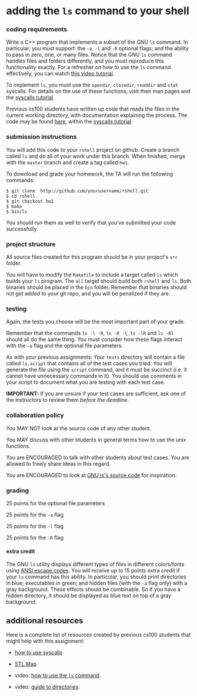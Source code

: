 # adding the `ls` command to your shell

### coding requirements

Write a C++ program that implements a subset of the GNU `ls` command.
In particular, you must support: the `-a`, `-l` and `-R` optional flags; and the ability to pass in zero, one, or many files.
Notice that the GNU `ls` command handles files and folders differently, and you must reproduce this functionality exactly.
For a refresher on how to use the `ls` command effectively, you can watch [this video tutorial](https://izbicki.me/blog/videoguide-for-github-vim-bash.html#ls).

To implement `ls`, you must use the `opendir`, `closedir`, `readdir` and `stat` syscalls.
For details on the use of these functions, visit their man pages and the [syscalls tutorial](../../../textbook/assignment-help/syscalls).

Previous cs100 students have written up code that reads the files in the current working directory, with documentation explaining the process. 
The code may be found [here](../../../textbook/assignment-help/syscalls/dir_code.cpp), within the [syscalls tutorial](../../../textbook/assignment-help/syscalls).

### submission instructions

You will add this code to your `rshell` project on github.
Create a branch called `ls` and do all of your work under this branch.
When finished, merge with the `master` branch and create a tag called `hw1`.

To download and grade your homework, the TA will run the following commands:

```
$ git clone  http://github.com/yourusername/rshell.git
$ cd rshell
$ git checkout hw1
$ make
$ bin/ls
```

You should run them as well to verify that you've submitted your code successfully.

### project structure

All source files created for this program should be in your project's `src` folder.

You will have to modify the `Makefile` to include a target called `ls` which builds your `ls` program.
The `all` target should build *both* `rshell` and `ls`.
Both binaries should be placed in the `bin` folder.
Remember that binaries should not get added to your git repo, and you will be penalized if they are.

### testing

Again, the tests you choose will be the most important part of your grade.

Remember that the commands `ls -l -R`, `ls -R -l`, `ls -lR` and `ls -Rl` should all do the same thing.
You must consider how these flags interact with the `-a` flag and the optional file parameters.

As with your previous assignments:
Your `tests` directory will contain a file called `ls.script` that contains all of the test cases you tried.
You will generate the file using the `script` command, and it must be succinct (i.e. it cannot have unnecessary commands in it).
You should use comments in your script to document what you are testing with each test case.

**IMPORTANT:**
If you are unsure if your test cases are sufficient, ask one of the instructors to review them *before the deadline*.

### collaboration policy

You MAY NOT look at the source code of any other student.

You MAY discuss with other students in general terms how to use the unix functions.

You are ENCOURAGED to talk with other students about test cases.
You are allowed to freely share ideas in this regard.

You are ENCOURAGED to look at [GNU ls's source code](https://www.gnu.org/software/coreutils/) for inspiration.

### grading

25 points for the optional file parameters

25 points for the `-a` flag

25 points for the `-l` flag

25 points for the `-R` flag

#### extra credit

The GNU `ls` utility displays different types of files in different colors/fonts using [ANSI escape codes](https://en.wikipedia.org/wiki/ANSI_escape_code).
You will receive up to 15 points extra credit if your `ls` command has this ability.
In particular, you should print directories in blue; executables in green; and hidden files (with the `-a` flag only) with a gray background.
These effects should be combinable.
So if you have a hidden directory, it should be displayed as blue text on top of a gray background.

## additional resources

Here is a complete list of resources created by previous cs100 students that might help with this assignment:

* [how to use syscalls](../../../textbook/assignment-help/syscalls)

* [STL Map](../../../textbook/map)

* video: [how to use the `ls` command](https://izbicki.me/blog/videoguide-for-github-vim-bash.html#ls).

* video: [guide to directories](https://www.youtube.com/watch?v=ru3uxfknAMc).


<!--
#### lab 5 integration

Everyone who showed up for lab 5 got full credit on the lab.
But your grade on this assignment will depend on your lab 5.
In particular:

0. You should include all of lab 5 in your submission (`hw1` tag) for this assignment.

1. Your `Makefile` must have an additional target called `cp`.
This target should build the `cp` program you developed in lab and place it in the `bin` folder.
The `all` target should depend on the `cp` target.

2. The resulting `cp` executable should behave as specified in the lab.
In particular: (a) I do not care what the optional parameter is, but I must be able to place the parameter anywhere in the argument list; (b) there should be an error message if the location you are copying to already exists or is a directory.

3. Your account must not make any commits to the source code for `cp`.
Only your partner's account should be making these commits.
We will verify this by running `git blame` on your source code.
It should show only your partner's name, and not yours.

If you do not meet these requirements, you will lose up to 20 points of credit on this assignment.
-->
